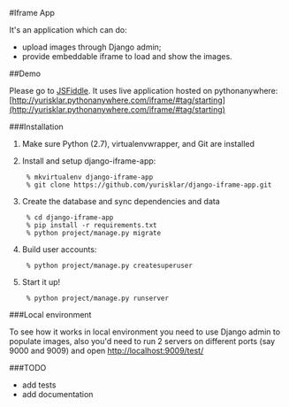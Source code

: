 #Iframe App

It's an application which can do:

  * upload images through Django admin;
  * provide embeddable iframe to load and show the images.

##Demo

Please go to [JSFiddle](http://jsfiddle.net/y1Lnm370/67/).
It uses live application hosted on pythonanywhere: [http://yurisklar.pythonanywhere.com/iframe/#tag/starting](http://yurisklar.pythonanywhere.com/iframe/#tag/starting)


###Installation

1. Make sure Python (2.7), virtualenvwrapper, and Git are installed

2. Install and setup django-iframe-app:

        % mkvirtualenv django-iframe-app
        % git clone https://github.com/yurisklar/django-iframe-app.git

3. Create the database and sync dependencies and data

        % cd django-iframe-app
        % pip install -r requirements.txt
        % python project/manage.py migrate

4. Build user accounts:

        % python project/manage.py createsuperuser

9. Start it up!

        % python project/manage.py runserver

###Local environment

To see how it works in local environment you need to use Django admin to populate images, also you'd need to run 2 servers on different ports (say 9000 and 9009) and open [http://localhost:9009/test/](http://localhost:9009/test/)

###TODO

  * add tests
  * add documentation
